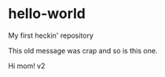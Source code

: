 # hello-world
My first heckin' repository

This old message was crap and so is this one.

Hi mom!
v2
